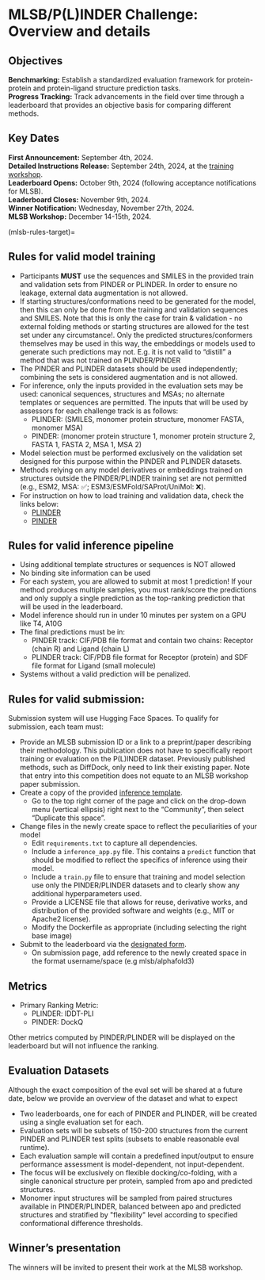 # MLSB/P(L)INDER Challenge: Overview and details

## Objectives

**Benchmarking:** Establish a standardized evaluation framework for protein-protein and protein-ligand structure prediction tasks. <br>
**Progress Tracking:** Track advancements in the field over time through a leaderboard that provides an objective basis for comparing different methods. <br>

## Key Dates

**First Announcement:** September 4th, 2024. <br>
**Detailed Instructions Release:** September 24th, 2024, at the [training workshop](https://unibas.zoom.us/meeting/register/u5EkcOusrzsiHtLDImocB5PM0RLK9vC-g-kW#/registration).<br>
**Leaderboard Opens:** October 9th, 2024 (following acceptance notifications for MLSB).<br>
**Leaderboard Closes:** November 9th, 2024.<br>
**Winner Notification:** Wednesday, November 27th, 2024.<br>
**MLSB Workshop:** December 14-15th, 2024.<br>

(mlsb-rules-target)=

## Rules for valid model training

- Participants **MUST** use the sequences and SMILES in the provided train and validation sets from PINDER or PLINDER. In order to ensure no leakage, external data augmentation is not allowed.
- If starting structures/conformations need to be generated for the model, then this can only be done from the training and validation sequences and SMILES. Note that this is only the case for train & validation - no external folding methods or starting structures are allowed for the test set under any circumstance!. Only the predicted structures/conformers themselves may be used in this way, the embeddings or models used to generate such predictions may not. E.g. it is not valid to “distill” a method that was not trained on PLINDER/PINDER
- The PINDER and PLINDER datasets should be used independently; combining the sets is considered augmentation and is not allowed.
- For inference, only the inputs provided in the evaluation sets may be used: canonical sequences, structures and MSAs; no alternate templates or sequences are permitted. The inputs that will be used by assessors for each challenge track is as follows:
  - PLINDER: (SMILES, monomer protein structure, monomer FASTA, monomer MSA)
  - PINDER: (monomer protein structure 1, monomer protein structure 2, FASTA 1, FASTA 2, MSA 1, MSA 2)
- Model selection must be performed exclusively on the validation set designed for this purpose within the PINDER and PLINDER datasets.
- Methods relying on any model derivatives or embeddings trained on structures outside the PINDER/PLINDER training set are not permitted (e.g., ESM2, MSA: ✅; ESM3/ESMFold/SAProt/UniMol: ❌).
- For instruction on how to load training and validation data, check the links below:
  - [PLINDER](#mlsb-notebook-target)
  - [PINDER](https://pinder-org.github.io/pinder/pinder-mlsb.html#accessing-and-loading-data-for-training)

## Rules for valid inference pipeline

- Using additional template structures or sequences is NOT allowed
- No binding site information can be used
- For each system, you are allowed to submit at most 1 prediction! If your method produces multiple samples, you must rank/score the predictions and only supply a single prediction as the top-ranking prediction that will be used in the leaderboard.
- Model inference should run in under 10 minutes per system on a GPU like T4, A10G
- The final predictions must be in:
  - PINDER track: CIF/PDB file format and contain two chains: Receptor (chain R) and Ligand (chain L)
  - PLINDER track: CIF/PDB file format for Receptor (protein) and SDF file format for Ligand (small molecule)
- Systems without a valid prediction will be penalized.

## Rules for valid submission:

Submission system will use Hugging Face Spaces. To qualify for submission, each team must:

- Provide an MLSB submission ID or a link to a preprint/paper describing their methodology. This publication does not have to specifically report training or evaluation on the P(L)INDER dataset. Previously published methods, such as DiffDock, only need to link their existing paper. Note that entry into this competition does not equate to an MLSB workshop paper submission.
- Create a copy of the provided [inference template](https://huggingface.co/spaces/MLSB/plinder_inference_template/blob/main/inference_app.py).
  - Go to the top right corner of the page and click on the drop-down menu (vertical ellipsis) right next to the “Community”, then select “Duplicate this space”.
- Change files in the newly create space to reflect the peculiarities of your model
  - Edit `requirements.txt` to capture all dependencies.
  - Include a `inference_app.py` file. This contains a `predict` function that should be modified to reflect the specifics of inference using their model.
  - Include a `train.py` file to ensure that training and model selection use only the PINDER/PLINDER datasets and to clearly show any additional hyperparameters used.
  - Provide a LICENSE file that allows for reuse, derivative works, and distribution of the provided software and weights (e.g., MIT or Apache2 license).
  - Modify the Dockerfile as appropriate (including selecting the right base image)
- Submit to the leaderboard via the [designated form](https://huggingface.co/spaces/MLSB/leaderboard2024).
  - On submission page, add reference to the newly created space in the format username/space (e.g mlsb/alphafold3)

## Metrics

- Primary Ranking Metric:
  - PLINDER: lDDT-PLI
  - PINDER: DockQ

Other metrics computed by PINDER/PLINDER will be displayed on the leaderboard but will not influence the ranking.

## Evaluation Datasets

Although the exact composition of the eval set will be shared at a future date, below we provide an overview of the dataset and what to expect

- Two leaderboards, one for each of PINDER and PLINDER, will be created using a single evaluation set for each.
- Evaluation sets will be subsets of 150-200 structures from the current PINDER and PLINDER test splits (subsets to enable reasonable eval runtime).
- Each evaluation sample will contain a predefined input/output to ensure performance assessment is model-dependent, not input-dependent.
- The focus will be exclusively on flexible docking/co-folding, with a single canonical structure per protein, sampled from apo and predicted structures.
- Monomer input structures will be sampled from paired structures available in PINDER/PLINDER, balanced between apo and predicted structures and stratified by "flexibility" level according to specified conformational difference thresholds.

## Winner’s presentation

The winners will be invited to present their work at the MLSB workshop.
